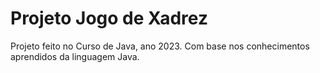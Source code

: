 # Projeto Jogo de Xadrez

Projeto feito no Curso de Java, ano 2023. Com base nos conhecimentos aprendidos da linguagem Java.